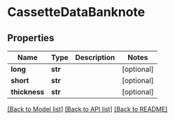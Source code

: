 # CassetteDataBanknote

## Properties
Name | Type | Description | Notes
------------ | ------------- | ------------- | -------------
**long** | **str** |  | [optional] 
**short** | **str** |  | [optional] 
**thickness** | **str** |  | [optional] 

[[Back to Model list]](../README.md#documentation-for-models) [[Back to API list]](../README.md#documentation-for-api-endpoints) [[Back to README]](../README.md)


